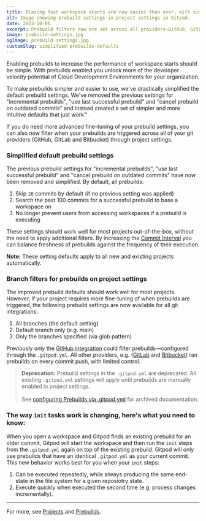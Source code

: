 ```yaml
---
title: Blazing fast workspace starts are now easier than ever, with simplified default settings for prebuilds
alt: Image showing prebuild settings in project settings in Gitpod.
date: 2023-10-06
excerpt: Prebuild filters now are set across all providers—GitHub, GitLab and Bitbucket—consistently. Prebuild filter settings are configured via Project settings, and not via the `.gitpod.yml`.
image: prebuild-settings.jpg
ogImage: prebuild-settings.jpg
customSlug: simplified-prebuilds-defaults
---
```


Enabling prebuilds to increase the performance of workspace starts should be simple. With prebuilds enabled you unlock more of the developer velocity potential of Cloud Development Environments for your organization.

To make prebuilds simpler and easier to use, we've drastically simplified the default prebuild settings. We've removed the previous settings for "incremental prebuilds", "use last successful prebuild" and "cancel prebuild on outdated commits" and instead created a set of simpler and more intuitive defaults that just work™.

If you do need more advanced fine-tuning of your prebuild settings, you can also now filter when your prebuilds are triggered across all of your git providers (GitHub, GitLab and Bitbucket) through project settings.

### Simplified default prebuild settings

The previous prebuild settings for "incremental prebuilds", "use last successful prebuild" and "cancel prebuild on outdated commits" have now been removed and simplified. By default, all prebuilds:

1. Skip `20` commits by default (if no previous setting was applied)
2. Search the past 100 commits for a successful prebuild to base a workspace on
3. No longer prevent users from accessing workspaces if a prebuild is executing

These settings should work well for most projects out-of-the-box, without the need to apply additional filters. By increasing the [Commit Interval](/docs/configure/projects/prebuilds#commit-interval) you can balance freshness of prebuilds against the frequency of their execution.

**Note:** These setting defaults apply to all new and existing projects automatically.

### Branch filters for prebuilds on project settings

The improved prebuild defaults should work well for most projects. However, if your project requires more fine-tuning of when prebuilds are triggered, the following prebuild settings are now available for all git integrations:

1. All branches (the default setting)
1. Default branch only (e.g. main)
1. Only the branches specified (via glob pattern)

Previously only the [GitHub integration](/docs/integrations/github) could filter prebuilds—configured through the `.gitpod.yml`. All other providers, e.g. ([GitLab](/docs/integrations/gitlab) and [Bitbucket](/docs/integrations/bitbucket)) ran prebuilds on every commit push, with limited control.

> **Deprecation:** Prebuild settings in the `.gitpod.yml` are deprecated. All existing `.gitpod.yml` settings will apply until prebuilds are manually enabled in project settings. <br /> <br /> See [configuring Prebuilds via .gitpod.yml](/docs/integrations/github-gitpod-yaml) for archived documentation.

### The way `init` tasks work is changing, here's what you need to know:

When you open a workspace and Gitpod finds an existing prebuild for an older commit, Gitpod will start the workspace and then run the `init` steps from the `.gitpod.yml` again on top of the existing prebuild. Gitpod will only use prebuilds that have an identical `.gitpod.yml` as your current commit. This new behavior works best for you when your `init` steps:

1. Can be executed repeatedly, while always producing the same end-state in the file system for a given reposiotry state.
2. Execute quickly when executed the second time (e.g. process changes incrementally).

---

For more, see [Projects](/docs/configure/projects) and [Prebuilds](/docs/configure/projects/prebuilds).
